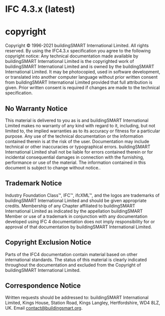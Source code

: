 

# IFC 4.3.x (latest)


# copyright 
Copyright © 1996-2021 buildingSMART International Limited. All rights reserved.
By using the IFC4.3.x specification you agree to the following copyright notice:
Any technical documentation made available by buildingSMART International Limited is the copyrighted work of buildingSMART International Limited and is owned by the buildingSMART International Limited. It may be photocopied, used in software development, or translated into another computer language without prior written consent from buildingSMART International Limited provided that full attribution is given. Prior written consent is required if changes are made to the technical specification.

## No Warranty Notice	  	
This material is delivered to you as is and buildingSMART International Limited makes no warranty of any kind with regard to it, including, but not limited to, the implied warranties as to its accuracy or fitness for a particular purpose. Any use of the technical documentation or the information contained therein is at the risk of the user. Documentation may include technical or other inaccuracies or typographical errors. buildingSMART International Limited shall not be liable for errors contained therein or for incidental consequential damages in connection with the furnishing, performance or use of the material. The information contained in this document is subject to change without notice..

## Trademark Notice	  	
Industry Foundation Class™, IFC™, ifcXML™, and the logos are trademarks of buildingSMART International Limited and should be given appropriate credits. Membership of any Chapter affiliated to buildingSMART International Limited as indicated by the appellation buildingSMART Member or use of a trademark in conjunction with any documentation developed using IFC 4 documentation does not imply responsibility for or approval of that documentation by buildingSMART International Limited.

## Copyright Exclusion Notice	  	
Parts of the IFC4 documentation contain material based on other international standards. The status of this material is clearly indicated throughout the documentation and excluded from the Copyright of buildingSMART International Limited.

## Correspondence Notice	  	
Written requests should be addressed to: buildingSMART International Limited, Kings House, Station Road, Kings Langley, Hertfordshire, WD4 8LZ, UK. Email contact@buildingsmart.org.